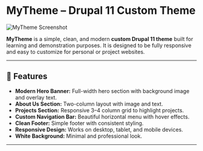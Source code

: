 # MyTheme – Drupal 11 Custom Theme

![MyTheme Screenshot](https://images.unsplash.com/photo-1506748686210-6c8b3d3c4b5f?auto=format&fit=crop&w=1950&q=80)

**MyTheme** is a simple, clean, and modern **custom Drupal 11 theme** built for learning and demonstration purposes. It is designed to be fully responsive and easy to customize for personal or project websites.

---

## 🌟 Features

- **Modern Hero Banner:** Full-width hero section with background image and overlay text.
- **About Us Section:** Two-column layout with image and text.
- **Projects Section:** Responsive 3–4 column grid to highlight projects.
- **Custom Navigation Bar:** Beautiful horizontal menu with hover effects.
- **Clean Footer:** Simple footer with consistent styling.
- **Responsive Design:** Works on desktop, tablet, and mobile devices.
- **White Background:** Minimal and professional look.

---
